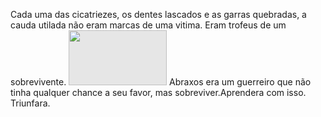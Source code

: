 Cada uma das cicatriezes, os dentes lascados e as garras quebradas, a cauda utilada não eram marcas de  uma vitima. Eram trofeus de um sobrevivente.
<img style="-webkit-user-select: none;margin: auto;cursor: zoom-in;background-color: hsl(0, 0%, 90%);transition: background-color 300ms;" src="https://i.pinimg.com/originals/ca/fa/cb/cafacb1a8ca18c2678a244fee8670734.jpg" width="157" height="88">
Abraxos era um guerreiro que não tinha qualquer chance a seu favor, mas sobreviver.Aprendera com isso. Triunfara.